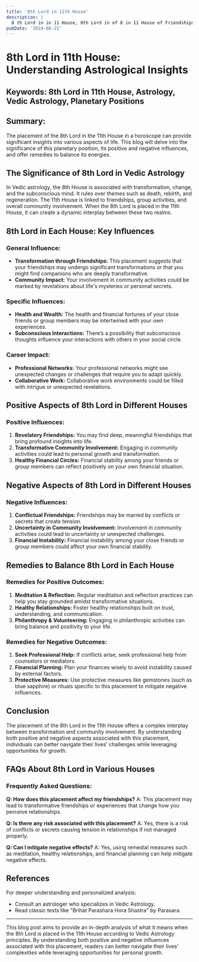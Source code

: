 ```yaml
---
title: '8th Lord in 11th House'
description: |
  8 th Lord in in 11 House, 8th Lord in of 8 in 11 House of Friendships in Vedic astrology
pubDate: '2024-08-22'
---
```


# 8th Lord in 11th House: Understanding Astrological Insights

## Keywords: 8th Lord in 11th House, Astrology, Vedic Astrology, Planetary Positions

## Summary:
The placement of the 8th Lord in the 11th House in a horoscope can provide significant insights into various aspects of life. This blog will delve into the significance of this planetary position, its positive and negative influences, and offer remedies to balance its energies.

## The Significance of 8th Lord in Vedic Astrology

In Vedic astrology, the 8th House is associated with transformation, change, and the subconscious mind. It rules over themes such as death, rebirth, and regeneration. The 11th House is linked to friendships, group activities, and overall community involvement. When the 8th Lord is placed in the 11th House, it can create a dynamic interplay between these two realms.

## 8th Lord in Each House: Key Influences

### General Influence:
- **Transformation through Friendships:** This placement suggests that your friendships may undergo significant transformations or that you might find companions who are deeply transformative.
- **Community Impact:** Your involvement in community activities could be marked by revelations about life's mysteries or personal secrets.

### Specific Influences:
- **Health and Wealth:** The health and financial fortunes of your close friends or group members may be intertwined with your own experiences.
- **Subconscious Interactions:** There’s a possibility that subconscious thoughts influence your interactions with others in your social circle.

### Career Impact:
- **Professional Networks:** Your professional networks might see unexpected changes or challenges that require you to adapt quickly.
- **Collaborative Work:** Collaborative work environments could be filled with intrigue or unexpected revelations.

## Positive Aspects of 8th Lord in Different Houses

### Positive Influences:
1. **Revelatory Friendships:** You may find deep, meaningful friendships that bring profound insights into life.
2. **Transformative Community Involvement:** Engaging in community activities could lead to personal growth and transformation.
3. **Healthy Financial Circles:** Financial stability among your friends or group members can reflect positively on your own financial situation.

## Negative Aspects of 8th Lord in Different Houses

### Negative Influences:
1. **Conflictual Friendships:** Friendships may be marred by conflicts or secrets that create tension.
2. **Uncertainty in Community Involvement:** Involvement in community activities could lead to uncertainty or unexpected challenges.
3. **Financial Instability:** Financial instability among your close friends or group members could affect your own financial stability.

## Remedies to Balance 8th Lord in Each House

### Remedies for Positive Outcomes:
1. **Meditation & Reflection:** Regular meditation and reflection practices can help you stay grounded amidst transformative situations.
2. **Healthy Relationships:** Foster healthy relationships built on trust, understanding, and communication.
3. **Philanthropy & Volunteering:** Engaging in philanthropic activities can bring balance and positivity to your life.

### Remedies for Negative Outcomes:
1. **Seek Professional Help:** If conflicts arise, seek professional help from counselors or mediators.
2. **Financial Planning:** Plan your finances wisely to avoid instability caused by external factors.
3. **Protective Measures:** Use protective measures like gemstones (such as blue sapphire) or rituals specific to this placement to mitigate negative influences.

## Conclusion

The placement of the 8th Lord in the 11th House offers a complex interplay between transformation and community involvement. By understanding both positive and negative aspects associated with this placement, individuals can better navigate their lives' challenges while leveraging opportunities for growth.

## FAQs About 8th Lord in Various Houses

### Frequently Asked Questions:
**Q: How does this placement affect my friendships?**
A: This placement may lead to transformative friendships or experiences that change how you perceive relationships.

**Q: Is there any risk associated with this placement?**
A: Yes, there is a risk of conflicts or secrets causing tension in relationships if not managed properly.

**Q: Can I mitigate negative effects?**
A: Yes, using remedial measures such as meditation, healthy relationships, and financial planning can help mitigate negative effects.

## References

For deeper understanding and personalized analysis:
- Consult an astrologer who specializes in Vedic Astrology.
- Read classic texts like "Brihat Parashara Hora Shastra" by Parasara.

---

This blog post aims to provide an in-depth analysis of what it means when the 8th Lord is placed in the 11th House according to Vedic Astrology principles. By understanding both positive and negative influences associated with this placement, readers can better navigate their lives' complexities while leveraging opportunities for personal growth.

